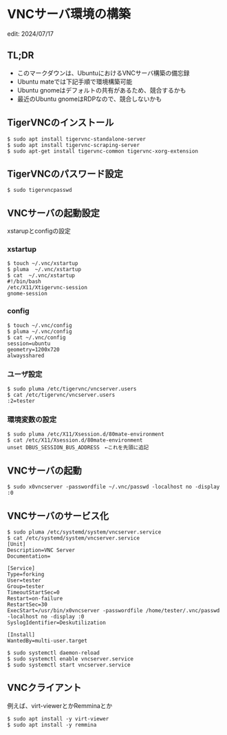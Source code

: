 # VNCサーバ環境の構築
edit: 2024/07/17

## TL;DR
- このマークダウンは、UbuntuにおけるVNCサーバ構築の備忘録
- Ubuntu mateでは下記手順で環境構築可能
- Ubuntu gnomeはデフォルトの共有があるため、競合するかも
- 最近のUbuntu gnomeはRDPなので、競合しないかも

## TigerVNCのインストール
```
$ sudo apt install tigervnc-standalone-server
$ sudo apt install tigervnc-scraping-server
$ sudo apt-get install tigervnc-common tigervnc-xorg-extension
```

## TigerVNCのパスワード設定
```
$ sudo tigervncpasswd
```

## VNCサーバの起動設定
xstarupとconfigの設定

### xstartup
```
$ touch ~/.vnc/xstartup
$ pluma  ~/.vnc/xstartup
$ cat  ~/.vnc/xstartup
#!/bin/bash
/etc/X11/Xtigervnc-session
gnome-session
```

### config
```
$ touch ~/.vnc/config
$ pluma ~/.vnc/config
$ cat ~/.vnc/config
session=ubuntu
geometry=1200x720
alwaysshared
```

### ユーザ設定
```
$ sudo pluma /etc/tigervnc/vncserver.users
$ cat /etc/tigervnc/vncserver.users
:2=tester
```

### 環境変数の設定
```
$ sudo pluma /etc/X11/Xsession.d/80mate-environment
$ cat /etc/X11/Xsession.d/80mate-environment
unset DBUS_SESSION_BUS_ADDRESS　←これを先頭に追記
```

## VNCサーバの起動
```
$ sudo x0vncserver -passwordfile ~/.vnc/passwd -localhost no -display :0
```

## VNCサーバのサービス化
```
$ sudo pluma /etc/systemd/system/vncserver.service
$ cat /etc/systemd/system/vncserver.service
[Unit]
Description=VNC Server
Documentation=

[Service]
Type=forking
User=tester
Group=tester
TimeoutStartSec=0
Restart=on-failure
RestartSec=30
ExecStart=/usr/bin/x0vncserver -passwordfile /home/tester/.vnc/passwd -localhost no -display :0
SyslogIdentifier=Deskutilization

[Install]
WantedBy=multi-user.target

$ sudo systemctl daemon-reload
$ sudo systemctl enable vncserver.service
$ sudo systemctl start vncserver.service
```


## VNCクライアント
例えば、virt-viewerとかRemminaとか
```
$ sudo apt install -y virt-viewer
$ sudo apt install -y remmina
```
